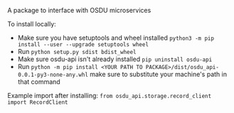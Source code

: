 A package to interface with OSDU microservices

To install locally:
- Make sure you have setuptools and wheel installed `python3 -m pip install --user --upgrade setuptools wheel`
- Run `python setup.py sdist bdist_wheel`
- Make sure osdu-api isn't already installed `pip uninstall osdu-api`
- Run `python -m pip install <YOUR PATH TO PACKAGE>/dist/osdu_api-0.0.1-py3-none-any.whl` make sure to substitute your machine's path in that command

Example import after installing:
`from osdu_api.storage.record_client import RecordClient`
